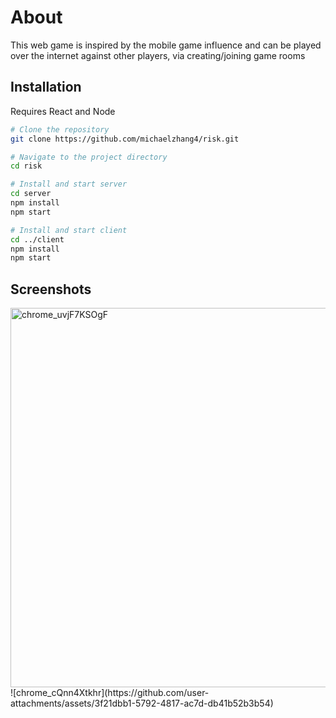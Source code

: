 # About

This web game is inspired by the mobile game influence and can be played over the internet against other players, via creating/joining game rooms

## Installation

Requires React and Node

```sh
# Clone the repository
git clone https://github.com/michaelzhang4/risk.git

# Navigate to the project directory
cd risk

# Install and start server
cd server
npm install
npm start

# Install and start client
cd ../client
npm install
npm start
```
## Screenshots

<img width="607" alt="chrome_uvjF7KSOgF" src="https://github.com/user-attachments/assets/16437508-354d-48f9-9fee-5533d14c24ce">
![chrome_cQnn4Xtkhr](https://github.com/user-attachments/assets/3f21dbb1-5792-4817-ac7d-db41b52b3b54)
